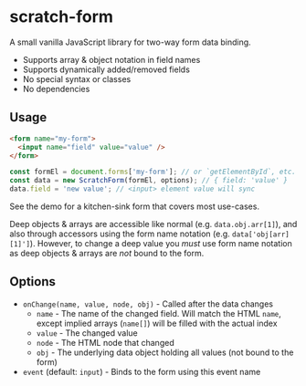 # scratch-form

A small vanilla JavaScript library for two-way form data binding.

- Supports array & object notation in field names
- Supports dynamically added/removed fields
- No special syntax or classes
- No dependencies

## Usage
```html
<form name="my-form">
  <input name="field" value="value" />
</form>
```
```js
const formEl = document.forms['my-form']; // or `getElementById`, etc.
const data = new ScratchForm(formEl, options); // { field: 'value' }
data.field = 'new value'; // <input> element value will sync
```

See the demo for a kitchen-sink form that covers most use-cases.

Deep objects & arrays are accessible like normal (e.g. `data.obj.arr[1]`), and also through accessors using the form name notation (e.g. `data['obj[arr][1]']`). However, to change a deep value you _must_ use form name notation as deep objects & arrays are _not_ bound to the form.

## Options
- `onChange(name, value, node, obj)` - Called after the data changes
  - `name` - The name of the changed field. Will match the HTML `name`, except implied arrays (`name[]`) will be filled with the actual index
  - `value` - The changed value
  - `node` - The HTML node that changed
  - `obj` - The underlying data object holding all values (not bound to the form)
- `event` (default: `input`) - Binds to the form using this event name
